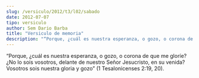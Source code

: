 ```yaml
---
slug: /versiculo/2012/t3/l02/sabado
date: 2012-07-07
tipo: versiculo
author: Sem Dario Barba
title: "Versiculo de memoria"
description: "“Porque, ¿cuál es nuestra esperanza, o gozo, o corona de que me gloríe? ¿No lo  sois vosotros, delante de nuestro Señor Jesucristo, en su venida? Vosotros sois  nuestra gloria y gozo” (1 Tesalonicenses 2:19, 20)."
---
```


“Porque, ¿cuál es nuestra esperanza, o gozo, o corona de que me gloríe? ¿No lo sois vosotros, delante de nuestro Señor Jesucristo, en su venida? Vosotros sois nuestra gloria y gozo” (1 Tesalonicenses 2:19, 20).
